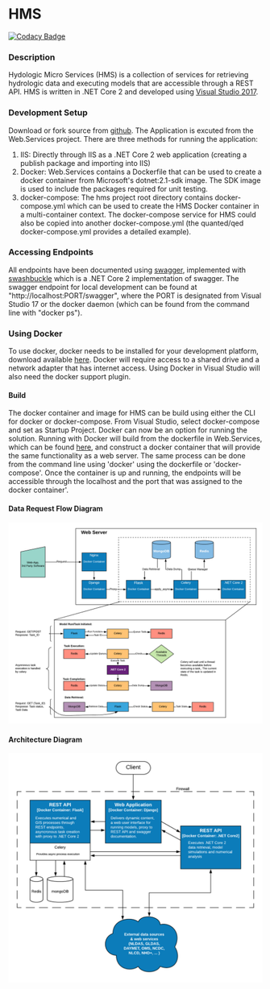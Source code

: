 # HMS

[![Codacy Badge](https://api.codacy.com/project/badge/Grade/41e76175cb5a42bab24562c342f396a2)](https://www.codacy.com/app/dbsmith88/hms?utm_source=github.com&amp;utm_medium=referral&amp;utm_content=quanted/hms&amp;utm_campaign=Badge_Grade)

### Description
Hydologic Micro Services (HMS) is a collection of services for retrieving hydrologic data and executing models that are accessible through a REST API. HMS is written in .NET Core 2 and developed using [Visual Studio 2017](https://www.visualstudio.com/downloads/). 

### Development Setup
Download or fork source from [github](https://github.com/quanted/hms.git). The Application is excuted from the Web.Services project. There are three methods for running the application:
   1. IIS: Directly through IIS as a .NET Core 2 web application (creating a publish package and importing into IIS)
   2. Docker: Web.Services contains a Dockerfile that can be used to create a docker container from Microsoft's dotnet:2.1-sdk image. The SDK image is used to include the packages required for unit testing.
   3. docker-compose: The hms project root directory contains docker-compose.yml which can be used to create the HMS Docker container in a multi-container context. The docker-compose service for HMS could also be copied into another docker-compose.yml (the quanted/qed docker-compose.yml provides a detailed example).

### Accessing Endpoints
All endpoints have been documented using [swagger](https://swagger.io/), implemented with [swashbuckle](https://github.com/domaindrivendev/Swashbuckle.AspNetCore) which is a .NET Core 2 implementation of swagger. The swagger endpoint for local development can be found at "http://localhost:PORT/swagger", where the PORT is designated from Visual Studio 17 or the docker daemon (which can be found from the command line with "docker ps").

### Using Docker
To use docker, docker needs to be installed for your development platform, download available [here](https://docs.docker.com/install/). Docker will require access to a shared drive and a network adapter that has internet access. Using Docker in Visual Studio will also need the docker support plugin.

#### Build
The docker container and image for HMS can be build using either the CLI for docker or docker-compose. From Visual Studio, select docker-compose and set as Startup Project. Docker can now be an option for running the solution. Running with Docker will build from the dockerfile in Web.Services, which can be found [here](https://github.com/quanted/hms/blob/dev/Web.Services/Dockerfile), and construct a docker container that will provide the same functionality as a web server. The same process can be done from the command line using 'docker' using the dockerfile or 'docker-compose'. Once the container is up and running, the endpoints will be accessible through the localhost and the port that was assigned to the docker container'.

#### Data Request Flow Diagram
![HMS Data Request Flow Diagram](https://github.com/quanted/hms/blob/dev/hms_stack%20_flow_diagram.png)

#### Architecture Diagram
![HMS Architecture Diagram](https://github.com/quanted/hms/blob/dev/hms_architecture_diagram_docker.png)

